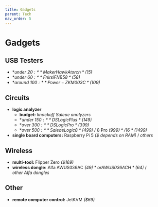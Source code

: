```yaml
---
title: Gadgets
parent: Tech
nav_order: 5
---
```

# Gadgets

## USB Testers

- **under $20:** MakerHawk Atorch *($15)*
- **under $60:** Fnirsi FNB58 *($58)*
- **around $100:** Power-Z KM003C *($109)*

## Circuits

- **logic analyzer**
	- **budget:** *knockoff Saleae analyzers*
	- **under $150:** DSLogic Plus *($149)*
	- **over $300:** DSLogic Pro *($399)*
	- **over $500:** Saleae Logic 8 *($499)* / 8 Pro *($999)* / 16 *($1499)*
- **single board computers:** Raspberry Pi 5 *($ depends on RAM)* / *others*

## Wireless

- **multi-tool:** Flipper Zero *($169)*
- **wireless dongle:** Alfa AWUS036AC *($49)* or AWUS036ACH *($64)* / *other Alfa dongles*

## Other

- **remote computer control:** JetKVM *($69)*
